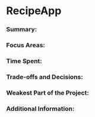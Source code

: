 # RecipeApp

### Summary:

### Focus Areas:

### Time Spent:

### Trade-offs and Decisions:

### Weakest Part of the Project:

### Additional Information:
